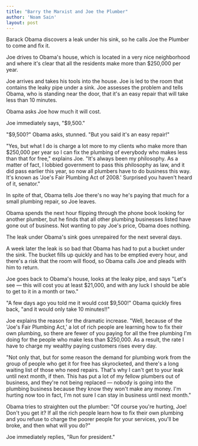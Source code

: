 ```yaml
---
title: "Barry the Marxist and Joe the Plumber"
author: 'Noam Sain'
layout: post
---
```


Barack Obama discovers a leak under his sink, so he calls Joe the Plumber to come and fix it.

Joe drives to Obama's house, which is located in a very nice neighborhood and where it's clear that all the residents make more than $250,000 per year.

Joe arrives and takes his tools into the house. Joe is led to the room that contains the leaky pipe under a sink. Joe assesses the problem and tells Obama, who is standing near the door, that it's an easy repair that will take less than 10 minutes.

Obama asks Joe how much it will cost.

Joe immediately says, "$9,500."

"$9,500?" Obama asks, stunned. "But you said it's an easy repair!"

"Yes, but what I do is charge a lot more to my clients who make more than $250,000 per year so I can fix the plumbing of everybody who makes less than that for free," explains Joe. "It's always been my philosophy. As a matter of fact, I lobbied government to pass this philosophy as law, and it did pass earlier this year, so now all plumbers have to do business this way. It's known as 'Joe's Fair Plumbing Act of 2008.' Surprised you haven't heard of it, senator."

In spite of that, Obama tells Joe there's no way he's paying that much for a small plumbing repair, so Joe leaves.

Obama spends the next hour flipping through the phone book looking for another plumber, but he finds that all other plumbing businesses listed have gone out of business. Not wanting to pay Joe's price, Obama does nothing.

The leak under Obama's sink goes unrepaired for the next several days.

A week later the leak is so bad that Obama has had to put a bucket under the sink. The bucket fills up quickly and has to be emptied every hour, and there's a risk that the room will flood, so Obama calls Joe and pleads with him to return.

Joe goes back to Obama's house, looks at the leaky pipe, and says "Let's see — this will cost you at least $21,000, and with any luck I should be able to get to it in a month or two."

"A few days ago you told me it would cost $9,500!" Obama quickly fires back, "and it would only take 10 minutes!!"

Joe explains the reason for the dramatic increase. "Well, because of the 'Joe's Fair Plumbing Act,' a lot of rich people are learning how to fix their own plumbing, so there are fewer of you paying for all the free plumbing I'm doing for the people who make less than $250,000. As a result, the rate I have to charge my wealthy paying customers rises every day.

"Not only that, but for some reason the demand for plumbing work from the group of people who get it for free has skyrocketed, and there's a long waiting list of those who need repairs. That's why I can't get to your leak until next month, if then. This has put a lot of my fellow plumbers out of business, and they're not being replaced — nobody is going into the plumbing business because they know they won't make any money. I'm hurting now too in fact, I'm not sure I can stay in business until next month."

Obama tries to straighten out the plumber: "Of course you're hurting, Joe! Don't you get it? If all the rich people learn how to fix their own plumbing and you refuse to charge the poorer people for your services, you'll be broke, and then what will you do?"

Joe immediately replies, "Run for president."
